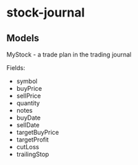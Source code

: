 # stock-journal

## Models

MyStock - a trade plan in the trading journal

Fields:
- symbol
- buyPrice
- sellPrice
- quantity
- notes
- buyDate
- sellDate
- targetBuyPrice
- targetProfit
- cutLoss
- trailingStop

<!-- name | description | example
---|---|---
symbol | stock symbol | JFC, ALI
buyPrice | -->